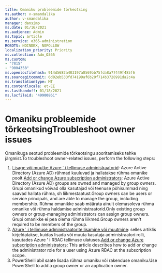 ```yaml
---
title: Omaniku probleemide tõrkeotsing
ms.author: v-smandalika
author: v-smandalika
manager: dansimp
ms.date: 01/16/2021
ms.audience: Admin
ms.topic: article
ms.service: o365-administration
ROBOTS: NOINDEX, NOFOLLOW
localization_priority: Priority
ms.collection: Adm_O365
ms.custom:
- "7815"
- "9004358"
ms.openlocfilehash: 914d5682a403197a8569bb75fda8a77449f485f6
ms.sourcegitcommit: 6d02eb533fd74199af6b20f714b3720991da2c4a
ms.translationtype: MT
ms.contentlocale: et-EE
ms.lasthandoff: 01/18/2021
ms.locfileid: "49900861"
---
```

# <a name="troubleshoot-owner-issues"></a><span data-ttu-id="6eefc-102">Omaniku probleemide tõrkeotsing</span><span class="sxs-lookup"><span data-stu-id="6eefc-102">Troubleshoot owner issues</span></span>

<span data-ttu-id="6eefc-103">Omanikuga seotud probleemide tõrkeotsingu sooritamiseks tehke järgmist.</span><span class="sxs-lookup"><span data-stu-id="6eefc-103">To troubleshoot owner-related issues, perform the following steps:</span></span>

1. <span data-ttu-id="6eefc-104">[Lisage või muutke Azure ' i tellimuse administraatorid](https://docs.microsoft.com/azure/active-directory/fundamentals/active-directory-accessmanagement-managing-group-owners): Azure Active Directory (Azure AD) rühmad kuuluvad ja hallatakse rühma omanike poolt.</span><span class="sxs-lookup"><span data-stu-id="6eefc-104">[Add or change Azure subscription administrators](https://docs.microsoft.com/azure/active-directory/fundamentals/active-directory-accessmanagement-managing-group-owners): Azure Active Directory (Azure AD) groups are owned and managed by group owners.</span></span> <span data-ttu-id="6eefc-105">Grupi omanikud võivad olla kasutajad või teenuse põhisummad ning saavad hallata rühma, sh liikmestaatust.</span><span class="sxs-lookup"><span data-stu-id="6eefc-105">Group owners can be users or service principals, and are able to manage the group, including membership.</span></span> <span data-ttu-id="6eefc-106">Rühma omanikke saab määrata ainult olemasoleva rühma omanike või rühma haldamise administraatorid.</span><span class="sxs-lookup"><span data-stu-id="6eefc-106">Only existing group owners or group-managing administrators can assign group owners.</span></span> <span data-ttu-id="6eefc-107">Grupi omanikke ei pea olema rühma liikmed.</span><span class="sxs-lookup"><span data-stu-id="6eefc-107">Group owners aren't required to be members of the group.</span></span>
2. <span data-ttu-id="6eefc-108">[Azure ' i tellimuse administraatorite lisamine või muutmine](https://docs.microsoft.com/azure/cost-management-billing/manage/add-change-subscription-administrator): selles artiklis kirjeldatakse, kuidas lisada või muuta kasutaja administraatori rolli, kasutades Azure ' i RBAC tellimuse ulatuses.</span><span class="sxs-lookup"><span data-stu-id="6eefc-108">[Add or change Azure subscription administrators](https://docs.microsoft.com/azure/cost-management-billing/manage/add-change-subscription-administrator): This article describes how to add or change the administrator role for a user using Azure RBAC at the subscription scope.</span></span>
3. <span data-ttu-id="6eefc-109">PowerShelli abil saate lisada rühma omaniku või rakenduse omaniku.</span><span class="sxs-lookup"><span data-stu-id="6eefc-109">Use PowerShell to add a group owner or an application owner.</span></span>
